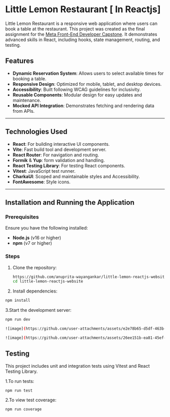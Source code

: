 # Little Lemon Restaurant [ In Reactjs]

Little Lemon Restaurant is a responsive web application where users can book a table at the restaurant. This project was created as the final assignment for the [Meta Front-End Developer Capstone](https://www.coursera.org/learn/meta-front-end-developer-capstone). It demonstrates advanced skills in React, including hooks, state management, routing, and testing.

## Features

- **Dynamic Reservation System**: Allows users to select available times for booking a table.
- **Responsive Design**: Optimized for mobile, tablet, and desktop devices.
- **Accessibility**: Built following WCAG guidelines for inclusivity.
- **Reusable Components**: Modular design for easy updates and maintenance.
- **Mocked API Integration**: Demonstrates fetching and rendering data from APIs.

---

## Technologies Used

- **React**: For building interactive UI components.
- **Vite**: Fast build tool and development server.
- **React Router**: For navigation and routing.
- **Formik** & **Yup**: form validation and handling.
- **React Testing Library**: For testing React components.
- **Vitest**: JavaScript test runner.
- **CharkaUI**: Scoped and maintainable styles and Accessibility.
- **FontAwesome**: Style icons.

---

## Installation and Running the Application

### Prerequisites

Ensure you have the following installed:
- **Node.js** (v16 or higher)
- **npm** (v7 or higher)

### Steps

1. Clone the repository:
   ```bash
   https://github.com/anuprita-wayangankar/little-lemon-reactjs-website.git
   cd little-lemon-reactjs-website
   ```
2. Install dependencies:
  ```bash
  npm install
  ```
3.Start the development server:
  ```bash
  npm run dev

![image](https://github.com/user-attachments/assets/e2e78b65-d5df-463b-a172-b93c8308b3ae)

![image](https://github.com/user-attachments/assets/26ee151b-ea81-45ef-b06a-3eec69ee2a68)

  ```
## Testing
This project includes unit and integration tests using Vitest and React Testing Library.

1.To run tests:
  ```bash
  npm run test
  ```
2.To view test coverage:
  ```bash
  npm run coverage
  ```
